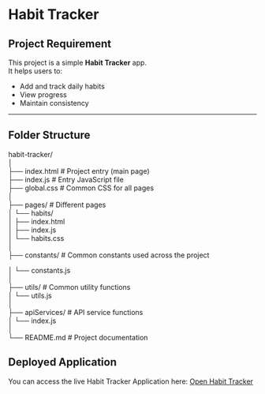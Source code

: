 # Habit Tracker

##  Project Requirement
This project is a simple **Habit Tracker** app.  
It helps users to:
- Add and track daily habits  
- View progress  
- Maintain consistency  

---

##  Folder Structure
habit-tracker/  
│  
├── index.html   # Project entry (main page)  
├── index.js     # Entry JavaScript file  
├── global.css   # Common CSS for all pages  
│  
├── pages/       # Different pages  
│   └── habits/  
│       ├── index.html  
│       ├── index.js  
│       └── habits.css  
│  
├── constants/   # Common constants used across the project

│   └── constants.js  
│  
├── utils/       # Common utility functions  
│   └── utils.js  
│  
├── apiServices/ # API service functions  
│   └── index.js  
│  
└── README.md    # Project documentation 

## Deployed Application

You can access the live Habit Tracker Application here:
[Open Habit Tracker](https://hab-tra.netlify.app/)


